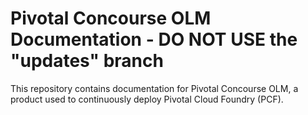 # Pivotal Concourse OLM Documentation - DO NOT USE the "updates" branch

This repository contains documentation for Pivotal Concourse OLM, a product used to continuously deploy Pivotal Cloud Foundry (PCF).

